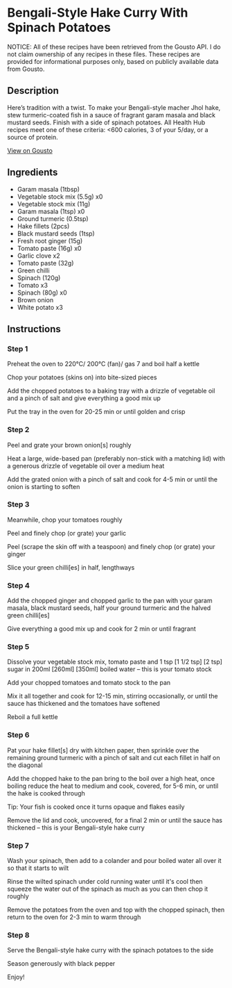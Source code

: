 # Bengali-Style Hake Curry With Spinach Potatoes

NOTICE: All of these recipes have been retrieved from the Gousto API. I do not claim ownership of any recipes in these files. These recipes are provided for informational purposes only, based on publicly available data from Gousto.

## Description

Here’s tradition with a twist. To make your Bengali-style macher Jhol hake, stew turmeric-coated fish in a sauce of fragrant garam masala and black mustard seeds. Finish with a side of spinach potatoes. All Health Hub recipes meet one of these criteria: <600 calories, 3 of your 5/day, or a source of protein.

[View on Gousto](https://www.gousto.co.uk/recipes/cookbook/bengali-style-hake-curry-with-spinach-potatoes)

## Ingredients

- Garam masala (1tbsp)
- Vegetable stock mix (5.5g) x0
- Vegetable stock mix (11g)
- Garam masala (1tsp) x0
- Ground turmeric (0.5tsp)
- Hake fillets (2pcs)
- Black mustard seeds (1tsp)
- Fresh root ginger (15g)
- Tomato paste (16g) x0
- Garlic clove x2
- Tomato paste (32g)
- Green chilli
- Spinach (120g)
- Tomato x3
- Spinach (80g) x0
- Brown onion
- White potato x3

## Instructions


### Step 1

Preheat the oven to 220°C/ 200°C (fan)/ gas 7 and boil half a kettle

Chop your potatoes (skins on) into bite-sized pieces

Add the chopped potatoes to a baking tray with a drizzle of vegetable oil and a pinch of salt and give everything a good mix up

Put the tray in the oven for 20-25 min or until golden and crisp


### Step 2

Peel and grate your brown onion[s]<span class="text-danger"> </span>roughly

Heat a large, wide-based pan (preferably non-stick with a matching lid) with a generous drizzle of vegetable oil over a medium heat

Add the grated onion with a pinch of salt and cook for 4-5 min or until the onion is starting to soften


### Step 3

Meanwhile, chop your tomatoes roughly

Peel and finely chop (or grate) your garlic

Peel (scrape the skin off with a teaspoon) and finely chop (or grate) your ginger

Slice your green chilli[es] in half, lengthways


### Step 4

Add the chopped ginger and chopped garlic to the pan with your garam masala, black mustard seeds, half your ground turmeric and the halved green chilli[es]

Give everything a good mix up and cook for 2 min or until fragrant


### Step 5

Dissolve your vegetable stock mix, tomato paste and 1 tsp <span class="text-purple">[1 1/2 tsp]</span><span class="text-danger"> [2 tsp]</span> sugar in 200ml <span class="text-purple">[260ml]</span> <span class="text-danger">[350ml]</span> boiled water – this is your tomato stock

Add your chopped tomatoes and tomato stock to the pan

Mix it all together and cook for 12-15 min, stirring occasionally, or until the sauce has thickened and the tomatoes have softened

Reboil a full kettle


### Step 6

Pat your hake fillet[s] dry with kitchen paper, then sprinkle over the remaining ground turmeric with a pinch of salt and cut each fillet in half on the diagonal

Add the chopped hake to the pan bring to the boil over a high heat, once boiling reduce the heat to medium and cook, covered, for 5-6 min, or until the hake is cooked through

Tip: Your fish is cooked once it turns opaque and flakes easily

Remove the lid and cook, uncovered, for a final 2 min or until the sauce has thickened – this is your Bengali-style hake curry


### Step 7

Wash your spinach, then add to a colander and pour boiled water all over it so that it starts to wilt

Rinse the wilted spinach under cold running water until it's cool then squeeze the water out of the spinach as much as you can then chop it roughly

Remove the potatoes from the oven and top with the chopped spinach, then return to the oven for 2-3 min to warm through

### Step 8

Serve the Bengali-style hake curry with the spinach potatoes to the side

Season generously with black pepper

Enjoy!

